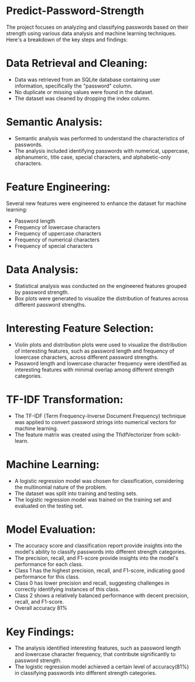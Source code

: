 # Predict-Password-Strength
The project focuses on analyzing and classifying passwords based on their strength using various data analysis and machine learning techniques. Here's a breakdown of the key steps and findings:

# Data Retrieval and Cleaning:
- Data was retrieved from an SQLite database containing user information, specifically the "password" column.
- No duplicate or missing values were found in the dataset.
- The dataset was cleaned by dropping the index column.
# Semantic Analysis:
- Semantic analysis was performed to understand the characteristics of passwords.
- The analysis included identifying passwords with numerical, uppercase, alphanumeric, title case, special characters, and alphabetic-only characters.
# Feature Engineering:
Several new features were engineered to enhance the dataset for machine learning:
- Password length
- Frequency of lowercase characters
- Frequency of uppercase characters
- Frequency of numerical characters
- Frequency of special characters
# Data Analysis:
- Statistical analysis was conducted on the engineered features grouped by password strength.
- Box plots were generated to visualize the distribution of features across different password strengths.
# Interesting Feature Selection:
- Violin plots and distribution plots were used to visualize the distribution of interesting features, such as password length and frequency of lowercase characters, across different password strengths.
- Password length and lowercase character frequency were identified as interesting features with minimal overlap among different strength categories.
# TF-IDF Transformation:
- The TF-IDF (Term Frequency-Inverse Document Frequency) technique was applied to convert password strings into numerical vectors for machine learning.
- The feature matrix was created using the TfidfVectorizer from scikit-learn.
# Machine Learning:
- A logistic regression model was chosen for classification, considering the multinomial nature of the problem.
- The dataset was split into training and testing sets.
- The logistic regression model was trained on the training set and evaluated on the testing set.
# Model Evaluation:
- The accuracy score and classification report provide insights into the model's ability to classify passwords into different strength categories.
- The precision, recall, and F1-score provide insights into the model's performance for each class.
- Class 1 has the highest precision, recall, and F1-score, indicating good performance for this class.
- Class 0 has lower precision and recall, suggesting challenges in correctly identifying instances of this class.
- Class 2 shows a relatively balanced performance with decent precision, recall, and F1-score.
- Overall accuracy 81%
# Key Findings:
- The analysis identified interesting features, such as password length and lowercase character frequency, that contribute significantly to password strength.
- The logistic regression model achieved a certain level of accuracy(81%) in classifying passwords into different strength categories.

